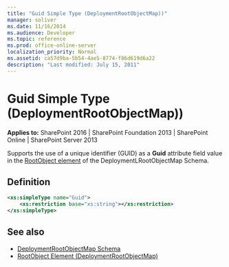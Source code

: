 ```yaml
---
title: "Guid Simple Type (DeploymentRootObjectMap))"
manager: soliver
ms.date: 11/16/2014
ms.audience: Developer
ms.topic: reference
ms.prod: office-online-server
localization_priority: Normal
ms.assetid: ca57d9ba-5b54-4ae5-8774-f86d619d6a22
description: "Last modified: July 15, 2011"
---
```


# Guid Simple Type (DeploymentRootObjectMap))

**Applies to:** SharePoint 2016 | SharePoint Foundation 2013 | SharePoint Online | SharePoint Server 2013
  
Supports the use of a unique identifier (GUID) as a **Guid** attribute field value in the [RootObject element](rootobject-element-deploymentrootobjectmap.md) of the DeploymentLRootObjectMap Schema. 

## Definition

```XML
<xs:simpleType name="Guid">
    <xs:restriction base="xs:string"></xs:restriction>
</xs:simpleType>

```

## See also

- [DeploymentRootObjectMap Schema](deploymentrootobjectmap-schema.md)
- [RootObject Element (DeploymentRootObjectMap)](rootobject-element-deploymentrootobjectmap.md)


